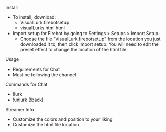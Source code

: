 Install
+ To install, download:
  + VisualLurk.firebotsetup
  + visualLurks.html.html
+ Import setup for Firebot by going to Settings > Setups > Import Setup.
  + Choose the file "VisualLurk.firebotsetup" from the location you just downloaded it to, then click Import setup. You will need to edit the preset effect to change the location of the html file.

Usage
+ Requirements for Chat
+ Must be following the channel

Commands for Chat
+ !lurk
+ !unlurk (!back)

Streamer Info
+ Customize the colors and position to your liking
+ Customize the html file location
